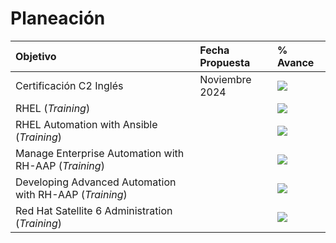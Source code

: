 # Planeación


| Objetivo | Fecha Propuesta | % Avance | 
|:---------|:----------------|:---------|
| Certificación C2 Inglés | Noviembre 2024 | ![](https://geps.dev/progress/5)
| RHEL (*Training*) | | ![](https://geps.dev/progress/100) |
| RHEL Automation with Ansible (*Training*) | | ![](https://geps.dev/progress/100) |
| Manage Enterprise Automation with RH-AAP (*Training*) | | ![](https://geps.dev/progress/100) |
| Developing Advanced Automation with RH-AAP (*Training*) | | ![](https://geps.dev/progress/100) |
| Red Hat Satellite 6 Administration (*Training*) | | ![](https://geps.dev/progress/100) |